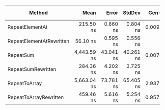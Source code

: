 |                   Method |        Mean |     Error |    StdDev |  Gen 0 | Gen 1 | Gen 2 | Allocated |
|------------------------- |------------:|----------:|----------:|-------:|------:|------:|----------:|
|          RepeatElementAt |   215.50 ns |  0.860 ns |  0.804 ns | 0.0095 |     - |     - |      40 B |
| RepeatElementAtRewritten |    56.10 ns |  0.595 ns |  0.556 ns |      - |     - |     - |         - |
|                RepeatSum | 4,443.59 ns | 43.041 ns | 40.261 ns | 0.0076 |     - |     - |      40 B |
|       RepeatSumRewritten |   284.36 ns |  4.202 ns |  3.725 ns |      - |     - |     - |         - |
|            RepeatToArray | 5,663.04 ns | 73.781 ns | 65.405 ns | 2.9373 |     - |     - |   12358 B |
|   RepeatToArrayRewritten |   459.46 ns |  5.616 ns |  5.254 ns | 0.9575 |     - |     - |    4021 B |